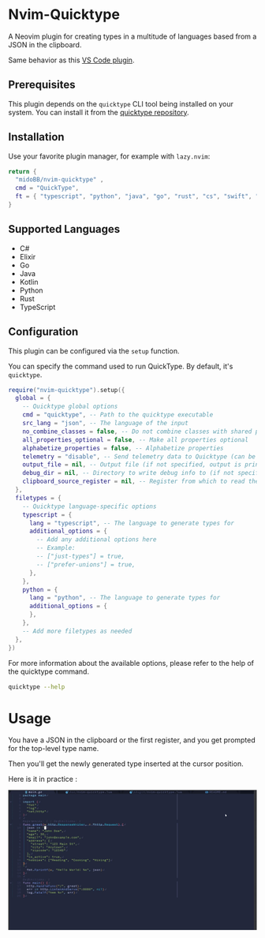 # Nvim-Quicktype

A Neovim plugin for creating types in a multitude of languages based from a JSON in the clipboard.

Same behavior as this [VS Code plugin](https://github.com/glideapps/quicktype-vscode).


## Prerequisites

This plugin depends on the `quicktype` CLI tool being installed on your system. You can install it from the [quicktype repository](https://github.com/glideapps/quicktype).

## Installation

Use your favorite plugin manager, for example with `lazy.nvim`:

```lua
return {
  "midoBB/nvim-quicktype" ,
  cmd = "QuickType",
  ft = { "typescript", "python", "java", "go", "rust", "cs", "swift", "elixir", "kotlin" "typescriptreact" }
}
```

## Supported Languages

* C#
* Elixir
* Go
* Java
* Kotlin
* Python
* Rust
* TypeScript

## Configuration

This plugin can be configured via the `setup` function.

You can specify the command used to run QuickType. By default, it's `quicktype`.

```lua
require("nvim-quicktype").setup({
  global = {
    -- Quicktype global options
    cmd = "quicktype", -- Path to the quicktype executable
    src_lang = "json", -- The language of the input
    no_combine_classes = false, -- Do not combine classes with shared properties into a single base class
    all_properties_optional = false, -- Make all properties optional
    alphabetize_properties = false, -- Alphabetize properties
    telemetry = "disable", -- Send telemetry data to Quicktype (can be "enable", or "disable")
    output_file = nil, -- Output file (if not specified, output is printed to stdout)
    debug_dir = nil, -- Directory to write debug info to (if not specified, no debug info is written)
    clipboard_source_register = nil, -- Register from which to read the copied JSON (if not specified, if will default to system then to unnamed and lastly to 0 register)
  },
  filetypes = {
    -- Quicktype language-specific options
    typescript = {
      lang = "typescript", -- The language to generate types for
      additional_options = {
        -- Add any additional options here
        -- Example:
        -- ["just-types"] = true,
        -- ["prefer-unions"] = true,
      },
    },
    python = {
      lang = "python", -- The language to generate types for
      additional_options = {
      },
    },
    -- Add more filetypes as needed
  },
})
```

For more information about the available options, please refer to the help of the quicktype command.

```bash
quicktype --help
```

# Usage

You have a JSON in the clipboard or the first register, and you get prompted for the top-level type name.

Then you'll get the newly generated type inserted at the cursor position.

Here is it in practice :

![Demo](./demo/Recording.gif)
